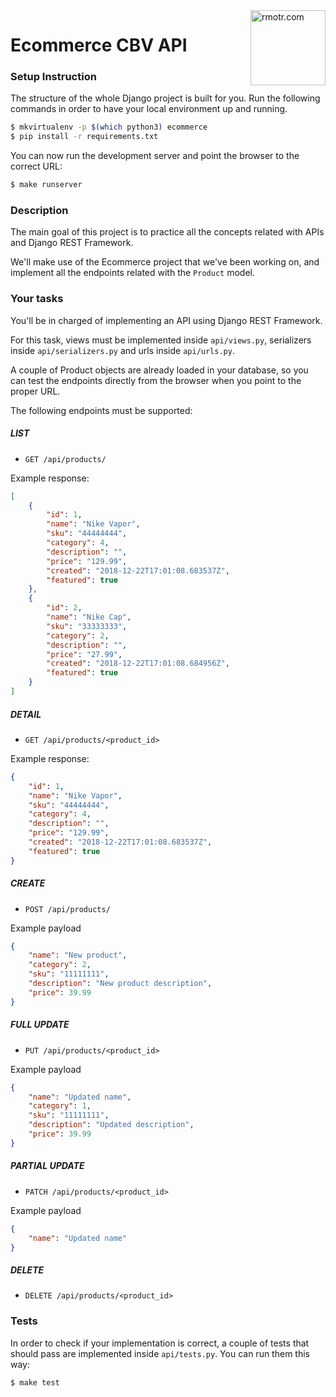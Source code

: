 <img align="right" width="120" alt="rmotr.com" src="https://user-images.githubusercontent.com/7065401/45454218-80bee800-b6b9-11e8-97bb-bb5e7675f440.png">

# Ecommerce CBV API

### Setup Instruction

The structure of the whole Django project is built for you. Run the following commands in order to have your local environment up and running.  

```bash
$ mkvirtualenv -p $(which python3) ecommerce
$ pip install -r requirements.txt
```

You can now run the development server and point the browser to the correct URL:

```bash
$ make runserver
```

### Description

The main goal of this project is to practice all the concepts related with APIs and Django REST Framework.

We'll make use of the Ecommerce project that we've been working on, and implement all the endpoints related with the `Product` model.


### Your tasks

You'll be in charged of implementing an API using Django REST Framework.

For this task, views must be implemented inside `api/views.py`, serializers inside `api/serializers.py` and urls inside `api/urls.py`.

A couple of Product objects are already loaded in your database, so you can test the endpoints directly from the browser when you point to the proper URL.

The following endpoints must be supported:

##### LIST

- `GET /api/products/`

Example response:
```json
[
    {
        "id": 1,
        "name": "Nike Vapor",
        "sku": "44444444",
        "category": 4,
        "description": "",
        "price": "129.99",
        "created": "2018-12-22T17:01:08.683537Z",
        "featured": true
    },
    {
        "id": 2,
        "name": "Nike Cap",
        "sku": "33333333",
        "category": 2,
        "description": "",
        "price": "27.99",
        "created": "2018-12-22T17:01:08.684956Z",
        "featured": true
    }
]
```

##### DETAIL

- `GET /api/products/<product_id>`

Example response:
```json
{
    "id": 1,
    "name": "Nike Vapor",
    "sku": "44444444",
    "category": 4,
    "description": "",
    "price": "129.99",
    "created": "2018-12-22T17:01:08.683537Z",
    "featured": true
}
```

##### CREATE

- `POST /api/products/`

Example payload
```json
{
    "name": "New product",
    "category": 2,
    "sku": "11111111",
    "description": "New product description",
    "price": 39.99
}
```

##### FULL UPDATE

- `PUT /api/products/<product_id>`

Example payload
```json
{
    "name": "Updated name",
    "category": 1,
    "sku": "11111111",
    "description": "Updated description",
    "price": 39.99
}
```

##### PARTIAL UPDATE

- `PATCH /api/products/<product_id>`

Example payload
```json
{
    "name": "Updated name"
}
```

##### DELETE

- `DELETE /api/products/<product_id>`


### Tests

In order to check if your implementation is correct, a couple of tests that should pass are implemented inside `api/tests.py`. You can run them this way:

```
$ make test
```
